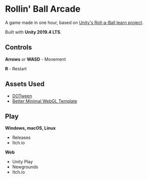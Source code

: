 # Rollin' Ball Arcade
A game made in one hour, based on [Unity's Roll-a-Ball learn project](https://learn.unity.com/project/roll-a-ball).

Built with **Unity 2019.4 LTS**.



## Controls

**Arrows** or **WASD** - Movement

**R** - Restart



## Assets Used

- [DOTween](https://github.com/Demigiant/dotween)
- [Better Minimal WebGL Template](https://seansleblanc.itch.io/better-minimal-webgl-template)



## Play

**Windows, macOS, Linux**

- Releases
- Itch.io

**Web**

- Unity Play
- Newgrounds
- Itch.io